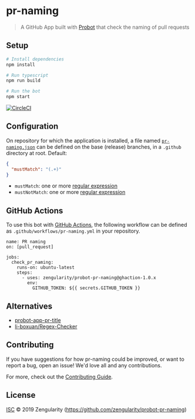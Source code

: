 # pr-naming

> A GitHub App built with [Probot](https://github.com/probot/probot) that check the naming of pull requests

## Setup

```sh
# Install dependencies
npm install

# Run typescript
npm run build

# Run the bot
npm start
```

[![CircleCI](https://circleci.com/gh/zengularity/probot-pr-naming.svg?style=svg)](https://circleci.com/gh/zengularity/probot-pr-naming)

## Configuration

On repository for which the application is installed,
a file named [`pr-naming.json`](./src/resources/pr-naming.json) can be defined on the base (release) branches, in a `.github` directory at root. Default:

```json
{
  "mustMatch": "(.+)"
}
```

- `mustMatch`: one or more [regular expression](https://en.wikipedia.org/wiki/Regular_expression)
- `mustNotMatch`: one or more [regular expression](https://en.wikipedia.org/wiki/Regular_expression)

## GitHub Actions

To use this bot with [GitHub Actions](https://github.com/features/actions), the following workflow can be defined as `.github/workflows/pr-naming.yml` in your repository.

```
name: PR naming
on: [pull_request]

jobs:
  check_pr_naming:
    runs-on: ubuntu-latest
    steps:
      - uses: zengularity/probot-pr-naming@ghaction-1.0.x
        env:
          GITHUB_TOKEN: ${{ secrets.GITHUB_TOKEN }}
```

## Alternatives

- [probot-app-pr-title](https://github.com/uber-workflow/probot-app-pr-title)
- [li-boxuan/Regex-Checker](https://github.com/li-boxuan/Regex-Checker)

## Contributing

If you have suggestions for how pr-naming could be improved, or want to report a bug, open an issue! We'd love all and any contributions.

For more, check out the [Contributing Guide](CONTRIBUTING.md).

## License

[ISC](LICENSE) © 2019 Zengularity (https://github.com/zengularity/probot-pr-naming)
